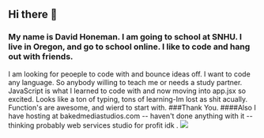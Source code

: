 ## Hi there 👋
### My name is David Honeman. I am going to school at SNHU. I live in Oregon, and go to school online. I like to code and hang out with friends. 
I am looking for peoeple to code with and bounce ideas off. I want to code any language. So anybody willing to teach me or needs a study partner. JavaScript is what I learned to code with and now moving into app.jsx so excited. Looks like a ton of typing, tons of learning-Im lost as shit acually. Function's are awesome, and wierd to start with. 
###Thank You. 
####Also I have hosting at bakedmediastudios.com -- haven't done anything with it -- thinking probably web services studio for profit idk . 
<img src="./">


<!--
**DavE-baked/DavE-baked** is a ✨ _special_ ✨ repository because its `README.md` (this file) appears on your GitHub profile.

Here are some ideas to get you started:

- 🔭 I’m currently working on ...
- 🌱 I’m currently learning ...
- 👯 I’m looking to collaborate on ...
- 🤔 I’m looking for help with ...
- 💬 Ask me about ...
- 📫 How to reach me: ...
- 😄 Pronouns: ...
- ⚡ Fun fact: ...
-->
